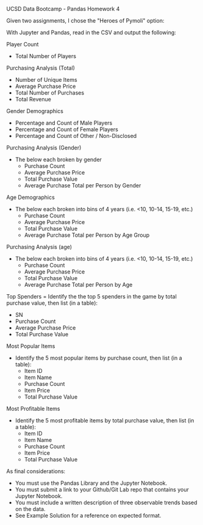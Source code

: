 UCSD Data Bootcamp - Pandas Homework 4

Given two assignments, I chose the "Heroes of Pymoli" option:

With Jupyter and Pandas, read in the CSV and output the following:

Player Count
- Total Number of Players

Purchasing Analysis (Total)

- Number of Unique Items
- Average Purchase Price
- Total Number of Purchases
- Total Revenue

Gender Demographics
- Percentage and Count of Male Players
- Percentage and Count of Female Players
- Percentage and Count of Other / Non-Disclosed

Purchasing Analysis (Gender)
- The below each broken by gender
  - Purchase Count
  - Average Purchase Price
  - Total Purchase Value
  - Average Purchase Total per Person by Gender

Age Demographics
- The below each broken into bins of 4 years (i.e. <10, 10-14, 15-19, etc.)
  - Purchase Count
  - Average Purchase Price
  - Total Purchase Value
  - Average Purchase Total per Person by Age Group

Purchasing Analysis (age)

- The below each broken into bins of 4 years (i.e. <10, 10-14, 15-19, etc.)
  - Purchase Count
  - Average Purchase Price
  - Total Purchase Value
  - Average Purchase Total per Person by Age

Top Spenders
= Identify the the top 5 spenders in the game by total purchase value, then list (in a table):
  - SN
  - Purchase Count
  - Average Purchase Price
  - Total Purchase Value

Most Popular Items
- Identify the 5 most popular items by purchase count, then list (in a table):
  - Item ID
  - Item Name
  - Purchase Count
  - Item Price
  - Total Purchase Value

Most Profitable Items
- Identify the 5 most profitable items by total purchase value, then list (in a table):
  - Item ID
  - Item Name
  - Purchase Count
  - Item Price
  - Total Purchase Value

As final considerations:

- You must use the Pandas Library and the Jupyter Notebook.
- You must submit a link to your Github/Git Lab repo that contains your Jupyter Notebook.
- You must include a written description of three observable trends based on the data.
- See Example Solution for a reference on expected format.
